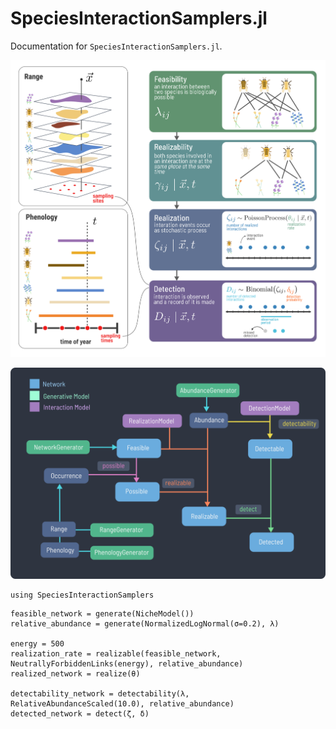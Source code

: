 # SpeciesInteractionSamplers.jl

Documentation for `SpeciesInteractionSamplers.jl`.

![](./concept.png)

![](./design.png)

```@setup 1
using SpeciesInteractionSamplers
```

```@example 1
feasible_network = generate(NicheModel())
relative_abundance = generate(NormalizedLogNormal(σ=0.2), λ)

energy = 500
realization_rate = realizable(feasible_network, NeutrallyForbiddenLinks(energy), relative_abundance)
realized_network = realize(θ)

detectability_network = detectability(λ, RelativeAbundanceScaled(10.0), relative_abundance)
detected_network = detect(ζ, δ)
```
